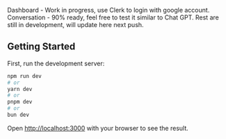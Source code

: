 Dashboard - Work in progress, use Clerk to login with google account.
Conversation - 90% ready, feel free to test it similar to Chat GPT.
Rest are still in development, will update here next push.

## Getting Started

First, run the development server:

```bash
npm run dev
# or
yarn dev
# or
pnpm dev
# or
bun dev
```

Open [http://localhost:3000](http://localhost:3000) with your browser to see the result.

